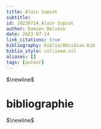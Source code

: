 ```yaml
---
title: Alain Supiot
subtitle:
id: 20230714_Alain Supiot
author: Damien Belvèze
date: 2023-07-14
link_citations: true
bibliography: biblio/Obsidian.bib
biblio_style: csl\ieee.csl
aliases: []
tags: [auteur]
---
```




$\newline$
# bibliographie
$\newline$







